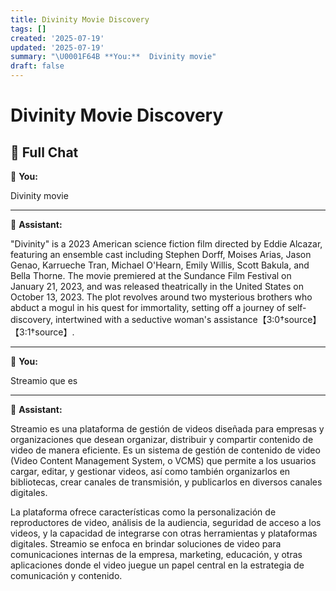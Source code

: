 ```yaml
---
title: Divinity Movie Discovery
tags: []
created: '2025-07-19'
updated: '2025-07-19'
summary: "\U0001F64B **You:**  Divinity movie"
draft: false
---
```


# Divinity Movie Discovery

## 🧠 Full Chat

🙋 **You:**

Divinity movie

---

🤖 **Assistant:**

"Divinity" is a 2023 American science fiction film directed by Eddie Alcazar, featuring an ensemble cast including Stephen Dorff, Moises Arias, Jason Genao, Karrueche Tran, Michael O'Hearn, Emily Willis, Scott Bakula, and Bella Thorne. The movie premiered at the Sundance Film Festival on January 21, 2023, and was released theatrically in the United States on October 13, 2023. The plot revolves around two mysterious brothers who abduct a mogul in his quest for immortality, setting off a journey of self-discovery, intertwined with a seductive woman's assistance【3:0†source】【3:1†source】.

---

🙋 **You:**

Streamio que es

---

🤖 **Assistant:**

Streamio es una plataforma de gestión de videos diseñada para empresas y organizaciones que desean organizar, distribuir y compartir contenido de video de manera eficiente. Es un sistema de gestión de contenido de video (Video Content Management System, o VCMS) que permite a los usuarios cargar, editar, y gestionar videos, así como también organizarlos en bibliotecas, crear canales de transmisión, y publicarlos en diversos canales digitales.

La plataforma ofrece características como la personalización de reproductores de video, análisis de la audiencia, seguridad de acceso a los videos, y la capacidad de integrarse con otras herramientas y plataformas digitales. Streamio se enfoca en brindar soluciones de video para comunicaciones internas de la empresa, marketing, educación, y otras aplicaciones donde el video juegue un papel central en la estrategia de comunicación y contenido.